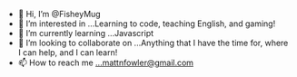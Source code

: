 - 👋 Hi, I’m @FisheyMug
- 👀 I’m interested in ...Learning to code, teaching English, and gaming!
- 🌱 I’m currently learning ...Javascript
- 💞️ I’m looking to collaborate on ...Anything that I have the time for, where I can help, and I can learn!
- 📫 How to reach me ...mattnfowler@gmail.com

<!---
FisheyMug/FisheyMug is a ✨ special ✨ repository because its `README.md` (this file) appears on your GitHub profile.
You can click the Preview link to take a look at your changes.
--->
